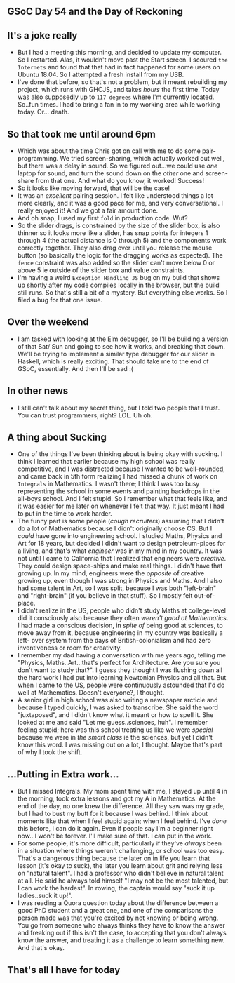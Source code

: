 ## GSoC Day 54 and the Day of Reckoning

## It's a joke really
- But I had a meeting this morning, and decided to update my computer.
  So I restarted.
  Alas, it wouldn't move past the Start screen. I scoured ```the Internets``` and found
  that that had in fact happened for some users on Ubuntu 18.04. So I attempted a fresh
  install from my USB.
- I've done that before, so that's not a problem, but it meant rebuilding my project, which
  runs with GHCJS, and takes *hours* the first time. Today was also supposedly up to ```117 degrees```
  where I'm currently located. So..fun times. I had to bring a fan in to my working area while
  working today. Or... death.
  
## So that took me until around 6pm
 - Which was about the time Chris got on call with me to do some pair-programming.
   We tried screen-sharing, which actually worked out well, but there was a delay in sound.
   So we figured out...we could use *one* laptop for sound, and turn the sound down on the
   *other* one and screen-share from that one. And what do you know, it worked! Success!
 - So it looks like moving forward, that will be the case!
 - It was an *excellent* pairing session. I felt like understood things a lot more clearly,
   and it was a good pace for me, and very conversational. I really enjoyed it! And we got
   a fair amount done.
 - And oh snap, I used my first ```fold``` in production code. Wut?
 - So the slider drags, is constrained by the size of the slider box, is also thinner so it
   looks more like a slider, has snap points for integers 1 through 4 (the actual distance is
   0 through 5) and the components work correctly together. They also drag over until you
   release the mouse button (so basically the logic for the dragging works as expected).
   The ```fence``` constraint was also added so the slider can't move below 0 or above 5
   ie outside of the slider box and value constraints.
 - I'm having a weird ```Exception Handling JS``` bug on my build that shows up shortly
   after my code compiles locally in the browser, but the build still runs. So that's still
   a bit of a mystery. But everything else works. So I filed a bug for that one issue.
 
## Over the weekend
 - I am tasked with looking at the Elm debugger, so I'll be building a version of that Sat/ Sun and 
   going to see how it works, and breaking that down. We'll be trying to implement a similar
   type debugger for our slider in Haskell, which is really exciting. That should take me
   to the end of GSoC, essentially. And then I'll be sad :(
   
## In other news
 - I still can't talk about my secret thing, but I told two people that I trust. You can trust
   programmers, right? LOL. Uh oh.
   
## A thing about Sucking
 - One of the things I've been thinking about is being okay with sucking. I think I learned that
   earlier because my high school was really competitive, and I was distracted because I wanted
   to be well-rounded, and came back in 5th form realizing I had missed a chunk of work on 
   ```Integrals``` in Mathematics. I wasn't there; I think I was too busy representing the school
   in some events and painting backdrops in the all-boys school. And I felt stupid. So I remember
   what that feels like, and it was easier for me later on whenever I felt that way. It just meant
   I had to put in the time to work harder.
 - The funny part is some people (*cough recruiters*) assuming that I didn't do a lot of Mathematics because I didn't
   originally choose CS. But I *could* have gone into engineering school. I studied Maths, Physics
   and Art for 18 years, but decided I didn't want to design petroleum-pipes for a living, and that's what
   *engineer* was in my mind in my country. It was not until I came to California that I realized that
   engineers were *creative*. They could design space-ships and make real things. I didn't have
   that growing up. In my mind, engineers were the *opposite* of creative growing up, even though
   I was strong in Physics and Maths. And I also had some talent in Art, so I was split, because I
   was both "left-brain" and "right-brain" (if you believe in that stuff). So I mostly felt out-of-place.
 - I didn't realize in the US, people who didn't study Maths at college-level did it consciously also
   because they often *weren't good at Mathematics*. I had made a conscious decision, in *spite of* 
   being good at sciences, to move away from it, because engineering in my country was basically a left-
   over system from the days of British-colonialism and had zero inventiveness or room for creativity.
 - I remember my dad having a conversation with me years ago, telling me "Physics, Maths..Art...that's
   perfect for Architecture. Are you sure you don't want to study that?". I guess they thought I was 
   flushing down all the hard work I had put into learning Newtonian Physics and all that. But when
   I came to the US, people were continuously astounded that I'd do well at Mathematics. Doesn't everyone?,
   I thought.
 - A senior girl in high school was also writing a newspaper arcticle and because I typed quickly, I was asked
   to transcribe. She said the word "juxtaposed", and I didn't know what it meant or how to spell it.
   She looked at me and said "Let me guess..sciences, huh". I remember feeling stupid; here was this school
   treating us like we were *special* because we were in *the smart class* ie the sciences, but yet I didn't
   know this word. I was missing out on a lot, I thought. Maybe that's part of why I took the shift.
   
## ...Putting in Extra work...
 - But I missed Integrals. My mom spent time with me, I stayed up until 4 in the morning, took extra lessons and got my A
   in Mathematics. At the end of the day, no one knew the difference. All they saw was my grade,
   but I had to bust my butt for it because I was behind. I think about moments like that when
   I feel stupid again; when I feel behind. I've *done* this before, I can do it again. Even if
   people say I'm a beginner right now...I won't be forever. I'll make sure of that. I can put in the work.
 - For some people, it's more difficult, particularly if they've *always* been in a situation where
   things weren't challenging, or school was too easy. That's a dangerous thing because the later on
   in life you learn that lesson (it's okay to suck), the later you learn about grit and relying
   less on "natural talent". I had a professor who didn't believe in natural talent at all. He said
   he always told himself "I may not be the most talented, but I can work the hardest". In rowing,
   the captain would say "suck it up ladies..suck it up!". 
 - I was reading a Quora question today about the difference between a good PhD student and a great one,
   and one of the comparisons the person made was that you're excited by not knowing or being wrong.
   You go from someone who always thinks they have to know the answer and freaking out if this isn't the
   case, to accepting that you don't always know the answer, and treating it as a challenge to learn
   something new. And that's okay.
   
 ## That's all I have for today
